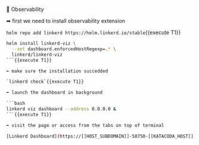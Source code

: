 🔭 Observability

➡ first we need to install observability extension

`helm repo add linkerd https://helm.linkerd.io/stable`{{execute T1}}

```bash
helm install linkerd-viz \
  --set dashboard.enforcedHostRegexp=.* \
  linkerd/linkerd-viz
```{{execute T1}}

➡ make sure the installation succedded

`linkerd check`{{execute T1}}

➡ launch the dashboard in background

```bash
linkerd viz dashboard --address 0.0.0.0 &
```{{execute T1}}

➡ visit the page or access from the tabs on top of terminal

[Linkerd Dashboard](https://[[HOST_SUBDOMAIN]]-50750-[[KATACODA_HOST]].environments.katacoda.com/)
